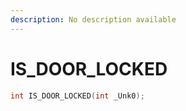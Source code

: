 ```yaml
---
description: No description available 
---
```


# IS_DOOR_LOCKED

```cpp
int IS_DOOR_LOCKED(int _Unk0);
```